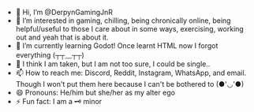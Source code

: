- 👋 Hi, I’m @DerpynGamingJnR
- 👀 I’m interested in gaming, chilling, being chronically online, being helpful/useful to those I care about in some ways, exercising, working out and yeah that is about it.
- 🌱 I’m currently learning Godot! Once learnt HTML now I forgot everything (┬┬﹏┬┬)
- 💞️ I think I am taken, but I am not too sure, I could be single..
- 📫 How to reach me: Discord, Reddit, Instagram, WhatsApp, and email. Though I won't put them here because I can't be bothered to (●'◡'●)
- 😄 Pronouns: He/him but she/her as my alter ego
- ⚡ Fun fact: I am a 🗝 minor 

<!---
DerpynGamingJnR/DerpynGamingJnR is a ✨ special ✨ repository because its `README.md` (this file) appears on your GitHub profile.
You can click the Preview link to take a look at your changes.
--->
